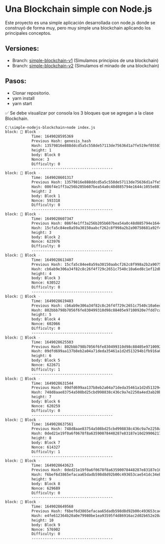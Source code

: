 # Una Blockchain simple con Node.js

Este proyecto es una simple aplicación desarrollada con node.js donde se construyó de forma muy, pero muy simple una blockchain aplicando los principales conceptos.

## Versiones:
- Branch: [simple-blockchain-v1](https://github.com/BraianVaylet/simple-nodejs-blockchain/tree/simple-blockchain-v1) (Simulamos principios de una blockchain)
- Branch: [simple-blockchain-v2](https://github.com/BraianVaylet/simple-nodejs-blockchain/tree/simple-blockchain-v2) (Simulamos el minado de una blockchain)

## Pasos:

- Clonar repositorio.
- yarn install
- yarn start

✅ Se debe visualizar por consola los 3 bloques que se agregan a la clase Blockchain.

```bash
C:\simple-nodejs-blockchain>node index.js
block: 🧱 Block -
            Time: 1649028595369
            Previous Hash: genesis_hash
            Hash: 13579816e888ddcd5a5c558de57113de75636d1a7fe519ef055038b84acf7470
            height: 1
            body: Block 0
            Nonce: 3
            Difficulty: 0
            -------------------------------------
block: 🧱 Block -
            Time: 1649028601317
            Previous Hash: 13579816e888ddcd5a5c558de57113de75636d1a7fe519ef055038b84acf7470
            Hash: 086f4e1ff3a256b205b607bea54a0c48d885794e1644c1055e88137d16d7c63a
            height: 2
            body: Block 1
            Nonce: 593318
            Difficulty: 0
            -------------------------------------
block: 🧱 Block -
            Time: 1649028607347
            Previous Hash: 086f4e1ff3a256b205b607bea54a0c48d885794e1644c1055e88137d16d7c63a
            Hash: 15cfa5c84ee8a59a30150aabcf262c8f998a2b2a90758681a92f4837c5c40113
            height: 3
            body: Block 2
            Nonce: 623976
            Difficulty: 0
            -------------------------------------
block: 🧱 Block -
            Time: 1649028613407
            Previous Hash: 15cfa5c84ee8a59a30150aabcf262c8f998a2b2a90758681a92f4837c5c40113
            Hash: cb6ab9e306a34f82c8c26f4f729c2651c7540c10a6ed8c1ef12db0fee4c71b81
            height: 4
            body: Block 3
            Nonce: 630522
            Difficulty: 0
            -------------------------------------
block: 🧱 Block -
            Time: 1649028619483
            Previous Hash: cb6ab9e306a34f82c8c26f4f729c2651c7540c10a6ed8c1ef12db0fee4c71b81
            Hash: 802bbb798b7056f6fe830499310d98c88405e97100920e7fdd7ca619a49b23d7
            height: 5
            body: Block 4
            Nonce: 602066
            Difficulty: 0
            -------------------------------------
block: 🧱 Block -
            Time: 1649028625503
            Previous Hash: 802bbb798b7056f6fe830499310d98c88405e97100920e7fdd7ca619a49b23d7
            Hash: 09dfd699aa137b8eb2a04a71deda35461a1d2d513294b1fb916a06e2c8241eb0
            height: 6
            body: Block 5
            Nonce: 622671
            Difficulty: 1
            -------------------------------------
block: 🧱 Block -
            Time: 1649028631544
            Previous Hash: 09dfd699aa137b8eb2a04a71deda35461a1d2d513294b1fb916a06e2c8241eb0
            Hash: 748d8aae83754a508bd25cbd998838c436c9a7e2250a4ed3ab20b6258ef24356
            height: 7
            body: Block 6
            Nonce: 620259
            Difficulty: 0
            -------------------------------------
block: 🧱 Block -
            Time: 1649028637561
            Previous Hash: 748d8aae83754a508bd25cbd998838c436c9a7e2250a4ed3ab20b6258ef24356
            Hash: 0ded21e19f0a6f0678f8a63590078448287e83187e10d2990621715e21eda6cd
            height: 8
            body: Block 7
            Nonce: 614327
            Difficulty: 1
            -------------------------------------
block: 🧱 Block -
            Time: 1649028643623
            Previous Hash: 0ded21e19f0a6f0678f8a63590078448287e83187e10d2990621715e21eda6cd
            Hash: f6bef6d3865efacaa65dadb598d8d92b00c493653cae541dc34eb919346c4d78
            height: 9
            body: Block 8
            Nonce: 629689
            Difficulty: 0
            -------------------------------------
block: 🧱 Block -
            Time: 1649028649568
            Previous Hash: f6bef6d3865efacaa65dadb598d8d92b00c493653cae541dc34eb919346c4d78
            Hash: e4fe612364b20a0e79980be1ea93595f4d86916ac2d02b652e20a72407a5ec32
            height: 10
            body: Block 9
            Nonce: 576902
            Difficulty: 0
            -------------------------------------
```

